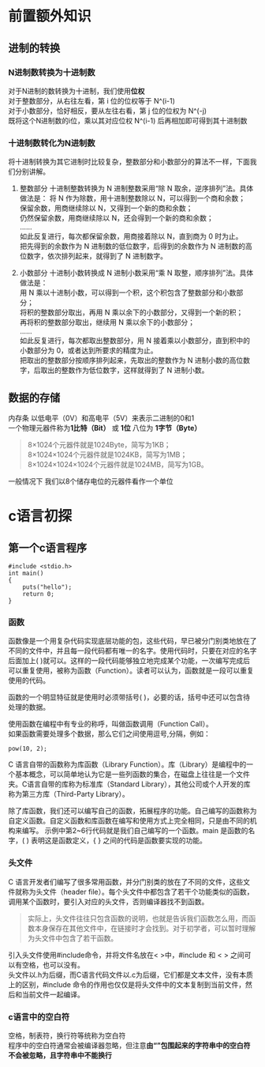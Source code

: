 # 前置额外知识
## 进制的转换

### N进制数转换为十进制数

对于N进制的数转换为十进制，我们使用**位权**  
对于整数部分，从右往左看，第 i 位的位权等于 N^(i-1)   
对于小数部分，恰好相反，要从左往右看，第 j 位的位权为 N^(-j)  
既将这个N进制数的i位，乘以其对应位权 N^(i-1) 后再相加即可得到其十进制数  

### 十进制数转化为N进制数

将十进制转换为其它进制时比较复杂，整数部分和小数部分的算法不一样，下面我们分别讲解。  

1) 整数部分 
十进制整数转换为 N 进制整数采用“除 N 取余，逆序排列”法。具体做法是： 
将 N 作为除数，用十进制整数除以 N，可以得到一个商和余数；   
保留余数，用商继续除以 N，又得到一个新的商和余数；   
仍然保留余数，用商继续除以 N，还会得到一个新的商和余数；   
……   
如此反复进行，每次都保留余数，用商接着除以 N，直到商为 0 时为止。   
把先得到的余数作为 N 进制数的低位数字，后得到的余数作为 N 进制数的高位数字，依次排列起来，就得到了 N 进制数字。   

2) 小数部分 
十进制小数转换成 N 进制小数采用“乘 N 取整，顺序排列”法。具体做法是：   
用 N 乘以十进制小数，可以得到一个积，这个积包含了整数部分和小数部分；   
将积的整数部分取出，再用 N 乘以余下的小数部分，又得到一个新的积；   
再将积的整数部分取出，继续用 N 乘以余下的小数部分；   
……   
如此反复进行，每次都取出整数部分，用 N 接着乘以小数部分，直到积中的小数部分为 0，或者达到所要求的精度为止。   
把取出的整数部分按顺序排列起来，先取出的整数作为 N 进制小数的高位数字，后取出的整数作为低位数字，这样就得到了 N 进制小数。

## 数据的存储
 内存条 以低电平（0V）和高电平（5V）来表示二进制的0和1  
 一个物理元器件称为**1比特（Bit）** 或 **1位** 八位为 **1字节（Byte）** 
> 8×1024个元器件就是1024Byte，简写为1KB；  
> 8×1024×1024个元器件就是1024KB，简写为1MB；  
> 8×1024×1024×1024个元器件就是1024MB，简写为1GB。

一般情况下 我们以8个储存电位的元器件看作一个单位

# c语言初探
## 第一个c语言程序

~~~
#include <stdio.h>
int main()
{
    puts("hello");
    return 0;
}
~~~

### 函数
函数像是一个用复杂代码实现底层功能的包，这些代码，早已被分门别类地放在了不同的文件中，并且每一段代码都有唯一的名字。使用代码时，只要在对应的名字后面加上( )就可以。这样的一段代码能够独立地完成某个功能，一次编写完成后可以重复使用，被称为函数（Function）。读者可以认为，函数就是一段可以重复使用的代码。

函数的一个明显特征就是使用时必须带括号( )，必要的话，括号中还可以包含待处理的数据。  

使用函数在编程中有专业的称呼，叫做函数调用（Function Call）。  
如果函数需要处理多个数据，那么它们之间使用逗号,分隔，例如：   

    pow(10, 2);   

C 语言自带的函数称为库函数（Library Function）。库（Library）是编程中的一个基本概念，可以简单地认为它是一些列函数的集合，在磁盘上往往是一个文件夹。C语言自带的库称为标准库（Standard Library），其他公司或个人开发的库称为第三方库（Third-Party Library）。   

除了库函数，我们还可以编写自己的函数，拓展程序的功能。自己编写的函数称为自定义函数。自定义函数和库函数在编写和使用方式上完全相同，只是由不同的机构来编写。 示例中第2~6行代码就是我们自己编写的一个函数。main 是函数的名字，( ) 表明这是函数定义，{ } 之间的代码是函数要实现的功能。  

### 头文件
C 语言开发者们编写了很多常用函数，并分门别类的放在了不同的文件，这些文件就称为头文件（header file）。每个头文件中都包含了若干个功能类似的函数，调用某个函数时，要引入对应的头文件，否则编译器找不到函数。 

> 实际上，头文件往往只包含函数的说明，也就是告诉我们函数怎么用，而函数本身保存在其他文件中，在链接时才会找到。对于初学者，可以暂时理解为头文件中包含了若干函数。  

引入头文件使用#include命令，并将文件名放在< >中，#include 和 < > 之间可以有空格，也可以没有。   
头文件以.h为后缀，而C语言代码文件以.c为后缀，它们都是文本文件，没有本质上的区别，#include 命令的作用也仅仅是将头文件中的文本复制到当前文件，然后和当前文件一起编译。

### c语言中的空白符

空格，制表符，换行符等统称为空白符  
程序中的空白符通常会被编译器忽略，但注意**由“”包围起来的字符串中的空白符不会被忽略，且字符串中不能换行**  

